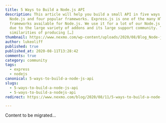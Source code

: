 ```yaml
---
title: 5 Ways to Build a Node.js API
description: This article will help you build a small API in five ways, using
  Node.js and four popular frameworks. Express.js is one of the many HTTP
  frameworks available for Node.js. We use it for a lot of our Node.js content,
  due to the large variety of addons and its large support community. The
  similarities of producing […]
thumbnail: https://www.nexmo.com/wp-content/uploads/2020/08/Blog_Node-js_APIs_1200x600.png
author: lukeoliff
published: true
published_at: 2020-08-11T13:28:42
comments: true
category: community
tags:
  - express
  - nodejs
canonical: 5-ways-to-build-a-node-js-api
slugs:
  - 5-ways-to-build-a-node-js-api
  - 5-ways-to-build-a-nodejs-api
redirect: https://www.nexmo.com/blog/2020/08/11/5-ways-to-build-a-node-js-api

---
```

Content to be migrated...
